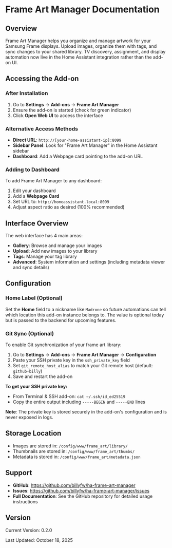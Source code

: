 # Frame Art Manager Documentation

## Overview

Frame Art Manager helps you organize and manage artwork for your Samsung Frame displays. Upload images, organize them with tags, and sync changes to your shared library. TV discovery, assignment, and display automation now live in the Home Assistant integration rather than the add-on UI.

## Accessing the Add-on

### After Installation

1. Go to **Settings** → **Add-ons** → **Frame Art Manager**
2. Ensure the add-on is started (check for green indicator)
3. Click **Open Web UI** to access the interface

### Alternative Access Methods

- **Direct URL**: `http://[your-home-assistant-ip]:8099`
- **Sidebar Panel**: Look for "Frame Art Manager" in the Home Assistant sidebar
- **Dashboard**: Add a Webpage card pointing to the add-on URL

### Adding to Dashboard

To add Frame Art Manager to any dashboard:

1. Edit your dashboard
2. Add a **Webpage Card**
3. Set URL to: `http://homeassistant.local:8099`
4. Adjust aspect ratio as desired (100% recommended)

## Interface Overview

The web interface has 4 main areas:
- **Gallery**: Browse and manage your images
- **Upload**: Add new images to your library
- **Tags**: Manage your tag library
- **Advanced**: System information and settings (including metadata viewer and sync details)

## Configuration

### Home Label (Optional)

Set the **Home** field to a nickname like `Madrone` so future automations can tell which location this add-on instance belongs to. The value is optional today but is passed to the backend for upcoming features.

### Git Sync (Optional)

To enable Git synchronization of your frame art library:

1. Go to **Settings** → **Add-ons** → **Frame Art Manager** → **Configuration**
2. Paste your SSH private key in the `ssh_private_key` field
3. Set `git_remote_host_alias` to match your Git remote host (default: `github-billy`)
4. Save and restart the add-on

**To get your SSH private key:**
- From Terminal & SSH add-on: `cat ~/.ssh/id_ed25519`
- Copy the entire output including `-----BEGIN` and `-----END` lines

**Note**: The private key is stored securely in the add-on's configuration and is never exposed in logs.

## Storage Location

- Images are stored in: `/config/www/frame_art/library/`
- Thumbnails are stored in: `/config/www/frame_art/thumbs/`
- Metadata is stored in: `/config/www/frame_art/metadata.json`

## Support

- **GitHub**: https://github.com/billyfw/ha-frame-art-manager
- **Issues**: https://github.com/billyfw/ha-frame-art-manager/issues
- **Full Documentation**: See the GitHub repository for detailed usage instructions

## Version

Current Version: 0.2.0

Last Updated: October 18, 2025

